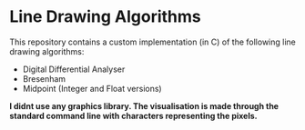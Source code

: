 # Line Drawing Algorithms
This repository contains a custom implementation (in C) of the following line drawing algorithms:

- Digital Differential Analyser 
- Bresenham
- Midpoint (Integer and Float versions)

**I didnt use any graphics library. The visualisation is made through the standard command line with characters representing the pixels.**
